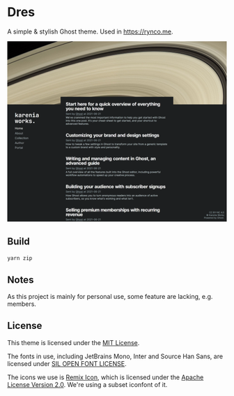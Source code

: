 # Dres

A simple & stylish Ghost theme. Used in <https://rynco.me>.

![screenshot](res/mainpage.png)

## Build

```
yarn zip
```

## Notes

As this project is mainly for personal use, some feature are lacking, e.g. members.

## License

This theme is licensed under the [MIT License](https://opensource.org/licenses/MIT).

The fonts in use, including JetBrains Mono, Inter and Source Han Sans, are licensed under [SIL OPEN FONT LICENSE](https://opensource.org/licenses/OFL-1.1).

The icons we use is [Remix Icon](https://github.com/Remix-Design/remixicon), which is licensed under the [Apache License Version 2.0](https://github.com/Remix-Design/remixicon/blob/master/License). We're using a subset iconfont of it.
